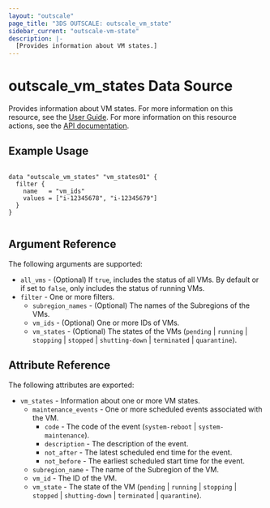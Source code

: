 ```yaml
---
layout: "outscale"
page_title: "3DS OUTSCALE: outscale_vm_state"
sidebar_current: "outscale-vm-state"
description: |-
  [Provides information about VM states.]
---
```


# outscale_vm_states Data Source

Provides information about VM states.
For more information on this resource, see the [User Guide](https://wiki.outscale.net/display/EN/About+Instance+Lifecycle).
For more information on this resource actions, see the [API documentation](https://docs.outscale.com/api#readvmsstate).

## Example Usage

```hcl

data "outscale_vm_states" "vm_states01" {
  filter {
    name   = "vm_ids"
    values = ["i-12345678", "i-12345679"]
  }
}


```

## Argument Reference

The following arguments are supported:

* `all_vms` - (Optional) If `true`, includes the status of all VMs. By default or if set to `false`, only includes the status of running VMs.
* `filter` - One or more filters.
  * `subregion_names` - (Optional) The names of the Subregions of the VMs.
  * `vm_ids` - (Optional) One or more IDs of VMs.
  * `vm_states` - (Optional) The states of the VMs (`pending` \| `running` \| `stopping` \| `stopped` \| `shutting-down` \| `terminated` \| `quarantine`).

## Attribute Reference

The following attributes are exported:

* `vm_states` - Information about one or more VM states.
  * `maintenance_events` - One or more scheduled events associated with the VM.
    * `code` - The code of the event (`system-reboot` \| `system-maintenance`).
    * `description` - The description of the event.
    * `not_after` - The latest scheduled end time for the event.
    * `not_before` - The earliest scheduled start time for the event.
  * `subregion_name` - The name of the Subregion of the VM.
  * `vm_id` - The ID of the VM.
  * `vm_state` - The state of the VM (`pending` \| `running` \| `stopping` \| `stopped` \| `shutting-down` \| `terminated` \| `quarantine`).
